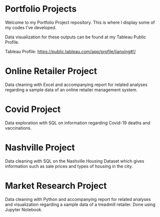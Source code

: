 # Portfolio Projects

Welcome to my Portfolio Project repository. This is where I display some of my codes I've developed.

Data visualization for these outputs can be found at my Tableau Public Profile.

Tableau Profile: https://public.tableau.com/app/profile/jianxing#!/

# Online Retailer Project

Data cleaning with Excel and accompanying report for related analyses regarding a sample data of an online retailer management system. 

# Covid Project

Data exploration with SQL on information regarding Covid-19 deaths and vaccinations.

# Nashville Project

Data cleaning with SQL on the Nashville Housing Dataset which gives information such as sale prices and types of housing in the city.

# Market Research Project

Data cleaning with Python and accompanying report for related analyses and visualization regarding a sample data of a treadmill retailer. Done using Jupyter Notebook.